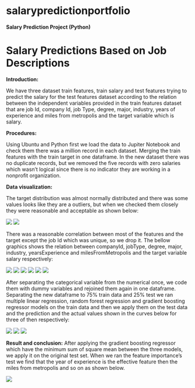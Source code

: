 # salarypredictionportfolio
**Salary Prediction Project (Python)**
# Salary Predictions Based on Job Descriptions #

**Introduction:**

We have three dataset train features, train salary and test features trying to predict the salary for the test features dataset according to the relation between the independent variables provided in the train features dataset that are job Id, company Id, job Type, degree, major, industry, years of experience and miles from metropolis and the target variable which is salary.

**Procedures:**

Using Ubuntu and Python first we load the data to Jupiter Notebook and check them there was a million record in each dataset. Merging the train features with the train target in one dataframe. In the new dataset there was no duplicate records, but we removed the five records with zero salaries which wasn’t logical since there is no indicator they are working in a nonprofit organization.

**Data visualization:**

The target distribution was almost normally distributed and there was some values looks like they are a outliers, but when we checked them closely they were reasonable and acceptable as shown below:

![](/images/1.png)
![](/images/2.png)

There was a reasonable correlation between most of the features and the target except the job Id which was unique, so we drop it. The bellow graphics shows the relation between companyId, jobType, degree, major, industry, yearsExperience and milesFromMetropolis and the target variable salary respectively:

![](/images/3.png)
![](/images/4.png)
![](/images/5.png)
![](/images/6.png)
![](/images/7.png)
![](/images/8.png)

After separating the categorical variable from the numerical once, we code them with dummy variables and rejoined them again in one dataframe. Separating the new dataframe to 75% train data and 25% test we ran multiple linear regression, random forest regression and gradient boosting regressor models on the train data and then we apply them on the test data and the prediction and the actual values shown in the curves below for three of then respectively:

![](/images/9.png)
![](/images/10.png)
![](/images/11.png)

**Result and conclusion:**
After applying the gradient boosting regressor which have the minimum sum of square mean between the three models, we apply it on the original test set. When we ran the feature importance’s test we find that the year of experience is the effective feature then the miles from metropolis and so on as shown below.

![](/images/12.png)